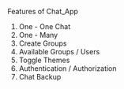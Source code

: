 Features of Chat_App

1. One - One Chat
2. One - Many
3. Create Groups
4. Available Groups / Users
5. Toggle Themes
6. Authentication / Authorization
7. Chat Backup
